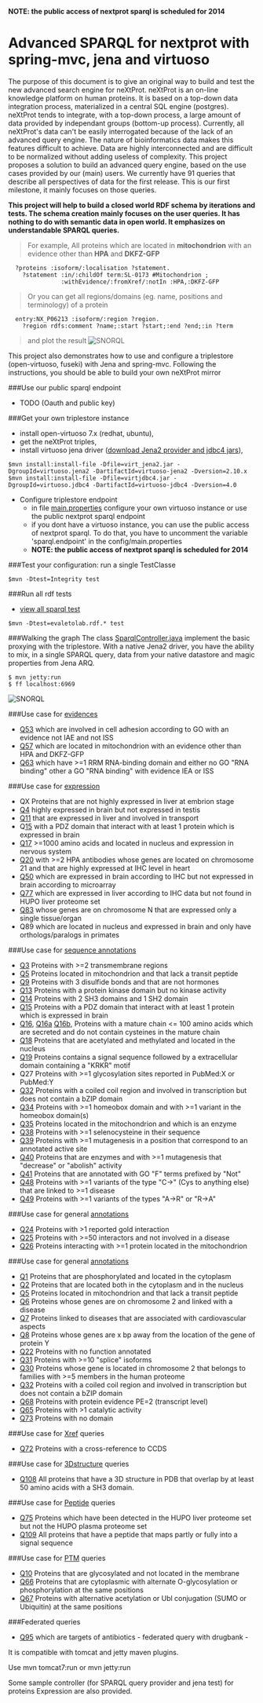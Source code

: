   __NOTE: the public access of nextprot sparql is scheduled for 2014__

Advanced SPARQL for nextprot with spring-mvc, jena and virtuoso 
===============================================================
The purpose of this document is to give an original way to build and test the new advanced search engine for neXtProt. neXtProt is an on-line knowledge platform on human proteins. It is based on a top-down data integration process, materialized in a central SQL engine (postgres). neXtProt tends to integrate, with a top-down process, a large amount of data provided by independant groups (bottom-up process). Currently, all neXtProt's data can't be easily interrogated because of the lack of an advanced query engine. The nature of bioinformatics data makes this features difficult to achieve. Data are highly interconnected and are difficult to be normalized without adding useless of complexity.
This project proposes a solution to build an advanced query engine, based on the use cases provided by our (main) users. We currently have 91 queries that describe all perspectives of data for the first release. This is our first milestone, it mainly focuses on those queries. 

**This project will help to build a closed world RDF schema by iterations and tests. The schema creation mainly focuses on the user queries. It has nothing to do with semantic data in open world. It emphasizes on understandable SPARQL queries.**
> For example, All proteins which are located in **mitochondrion** with an evidence other than **HPA** and **DKFZ-GFP**

```SPARQL
  ?proteins :isoform/:localisation ?statement.
    ?statement :in/:childOf term:SL-0173 #Mitochondrion ; 
               :withEvidence/:fromXref/:notIn :HPA,:DKFZ-GFP
```
> Or you can get all regions/domains (eg. name, positions and terminology) of a protein 

```SPARQL
  entry:NX_P06213 :isoform/:region ?region.
    ?region rdfs:comment ?name;:start ?start;:end ?end;:in ?term
```
> and plot the result
![SNORQL](src/main/webapp/resources/img/regions.png)

This project also demonstrates how to use and configure a triplestore (open-virtuoso, fuseki) with Jena and spring-mvc. Following the instructions, you should be able to build your own neXtProt mirror

###Use our public sparql endpoint
* TODO (Oauth and public key) 

###Get your own triplestore instance 
* install open-virtuoso 7.x (redhat, ubuntu),
* get the neXtProt triples, 
* install virtuoso jena driver ([download Jena2 provider and jdbc4  jars](http://virtuoso.openlinksw.com/dataspace/doc/dav/wiki/Main/VOSDownload#Jena%20Provider)),
```shell
$mvn install:install-file -Dfile=virt_jena2.jar -DgroupId=virtuoso.jena2 -DartifactId=virtuoso-jena2 -Dversion=2.10.x
$mvn install:install-file -Dfile=virtjdbc4.jar -DgroupId=virtuoso.jdbc4 -DartifactId=virtuoso-jdbc4 -Dversion=4.0
```
* Configure triplestore endpoint
  * in file [main.properties](src/main/resources/config/main.properties) configure your own virtuoso instance or use the public nextprot sparql endpoint
  * if you dont have a virtuoso instance, you can use the public access of nextprot sparql. To do that, you have to uncomment the variable 'sparql.endpoint' in the config/main.properties
  * __NOTE: the public access of nextprot sparql is scheduled for 2014__

###Test  your configuration: run a single TestClasse
```shell
$mvn -Dtest=Integrity test
```
###Run all rdf tests
* [view all sparql test](src/main/java/evaletolab/rdf)
```shell
$mvn -Dtest=evaletolab.rdf.* test
```

###Walking the graph
The class [SparqlController.java](src/main/java/evaletolab/controller/SparqlController.java) implement the basic proxying with the triplestore. With a native Jena2 driver, you have the ability to mix, in a single SPARQL query, data from your native datastore and magic properties from Jena ARQ.
```shell
$ mvn jetty:run
$ ff localhost:6969
```

![SNORQL](src/main/webapp/resources/img/snorql.png "snorql frontend")

###Use case for [evidences](src/main/java/evaletolab/rdf/Evidences.java)
* [Q53](src/main/resources/sparql/Q53-1.sparql)	which are involved in cell adhesion according to GO with an evidence not IAE and not ISS
* [Q57](src/main/resources/sparql/Q57-locatedInMitochondrionWithEvidenceOtherThan_HPA_And_DKFZ_GFP.sparql)	which are located in mitochondrion with an evidence other than HPA and DKFZ-GFP
* [Q63](src/main/resources/sparql/Q63-with1RRM_RNAbindingDomainWithEvidenceIEAorISS.sparql)	which have >=1 RRM RNA-binding domain and either no GO "RNA binding" other a GO "RNA binding" with evidence IEA or ISS

###Use case for [expression](src/main/java/evaletolab/rdf/Expression.java)
* QX  Proteins that are not highly expressed in liver at embrion stage
* [Q4](src/main/resources/sparql/Q4.sparql)  highly expressed in brain but not expressed in testis
* [Q11](src/main/resources/sparql/Q11.sparql) that are expressed in liver and involved in transport 
* Q[15](src/main/resources/sparql/Q015.sparql) with a PDZ domain that interact with at least 1 protein which is expressed in brain 
* [Q17](src/main/resources/sparql/Q17.sparql) >=1000 amino acids and located in nucleus and expression in nervous system 
* [Q20](src/main/resources/sparql/Q20.sparql) with >=2 HPA antibodies whose genes are located on chromosome 21 and that are highly expressed at IHC level in heart
* [Q50](src/main/resources/sparql/Q50.sparql) which are expressed in brain according to IHC but not expressed in brain according to microarray
* [Q77](src/main/resources/sparql/Q77.sparql) which are expressed in liver according to IHC data but not found in HUPO liver proteome set
* [Q83](./src/main/resources/sparql/Q83.sparql) whose genes are on chromosome N that are expressed only a single tissue/organ
* Q89 which are located in nucleus and expressed in brain and only have orthologs/paralogs in primates

###Use case for [sequence annotations](src/main/java/evaletolab/rdf/Features.java)
* [Q3](src/main/resources/sparql/Q3.sparql)	Proteins with >=2 transmembrane regions 
* [Q5](src/main/resources/sparql/Q005.sparql)	Proteins located in mitochondrion and that lack a transit peptide
* [Q9](src/main/resources/sparql/Q009.sparql)	Proteins with 3 disulfide bonds and that are not hormones 
* [Q13](src/main/resources/sparql/Q13.sparql) Proteins with a protein kinase domain but no kinase activity 
* [Q14](src/main/resources/sparql/Q14.sparql) Proteins with 2 SH3 domains and 1 SH2 domain 
* [Q15](src/main/resources/sparql/Q15.sparql) Proteins with a PDZ domain that interact with at least 1 protein which is expressed in brain 
* [Q16](src/main/resources/sparql/Q16-1.sparql), [Q16a](src/main/resources/sparql/Q16-2.sparql) [Q16b](src/main/resources/sparql/Q16-3.sparql), Proteins with a mature chain <= 100 amino acids which are secreted and do not contain cysteines in the mature chain 
* [Q18](src/main/resources/sparql/Q18.sparql) Proteins that are acetylated and methylated and located in the nucleus 
* [Q19](src/main/resources/sparql/Q19.sparql) Proteins contains a signal sequence followed by a extracellular domain containing a "KRKR" motif 
* Q27 Proteins with >=1 glycosylation sites reported in PubMed:X or PubMed:Y
* [Q32](src/main/resources/sparql/Q32.sparql) Proteins with a coiled coil region and involved in transcription but does not contain a bZIP domain
* [Q34](src/main/resources/sparql/Q34.sparql) Proteins with >=1 homeobox domain and with >=1 variant in the homeobox domain(s)
* [Q35](src/main/resources/sparql/Q35.sparql) Proteins located in the mitochondrion and which is an enzyme
* [Q38](src/main/resources/sparql/Q38.sparql) Proteins with >=1 selenocysteine in their sequence
* [Q39](src/main/resources/sparql/Q39.sparql) Proteins with >=1 mutagenesis in a position that correspond to an annotated active site
* [Q40](src/main/resources/sparql/Q40.sparql) Proteins that are enzymes and with >=1 mutagenesis that "decrease" or "abolish" activity
* [Q41](src/main/resources/sparql/Q41.sparql) Proteins that are annotated with GO "F" terms prefixed by "Not"
* [Q48](src/main/resources/sparql/Q48.sparql) Proteins with >=1 variants of the type "C->" (Cys to anything else) that are linked to >=1 disease
* [Q49](src/main/resources/sparql/Q49.sparql) Proteins with >=1 variants of the types "A->R" or "R->A"

###Use case for general [annotations](src/main/java/evaletolab/rdf/Interaction.java)
* [Q24](src/main/resources/sparql/Q24.sparql) Proteins with >1 reported gold interaction
* [Q25](src/main/resources/sparql/Q25.sparql) Proteins with >=50 interactors and not involved in a disease
* [Q26](src/main/resources/sparql/Q26.sparql) Proteins interacting with >=1 protein located in the mitochondrion
  
###Use case for general [annotations](src/main/java/evaletolab/rdf/General.java)
* [Q1](src/main/resources/sparql/Q1.sparql) Proteins that are phosphorylated and located in the cytoplasm 
* [Q2](src/main/resources/sparql/Q2.sparql) Proteins that are located both in the cytoplasm and in the nucleus
* [Q5](src/main/resources/sparql/Q5.sparql) Proteins located in mitochondrion and that lack a transit peptide
* [Q6](src/main/resources/sparql/Q6.sparql) Proteins whose genes are on chromosome 2 and linked with a disease
* [Q7](src/main/resources/sparql/Q7.sparql) Proteins linked to diseases that are associated with cardiovascular aspects
* [Q8](src/main/resources/sparql/Q8.sparql) Proteins whose genes are x bp away from the location of the gene of protein Y
* [Q22](src/main/resources/sparql/Q22.sparql) Proteins with no function annotated
* [Q31](src/main/resources/sparql/Q31.sparql) Proteins with >=10 "splice" isoforms
* [Q30](src/main/resources/sparql/Q30.sparql) Proteins whose gene is located in chromosome 2 that belongs to families with >=5 members in the human proteome 
* [Q32](src/main/resources/sparql/Q32.sparql) Proteins with a coiled coil region and involved in transcription but does not contain a bZIP domain
* [Q68](src/main/resources/sparql/Q68.sparql)	Proteins with protein evidence PE=2 (transcript level)
* [Q65](src/main/resources/sparql/Q65.sparql) Proteins with >1 catalytic activity 
* [Q73](src/main/resources/sparql/Q73.sparql) Proteins with no domain 

###Use case for [Xref](src/main/java/evaletolab/rdf/Xref.java) queries  
* [Q72](src/main/resources/sparql/Q72.sparql) Proteins with a cross-reference to CCDS

###Use case for [3Dstructure](src/main/java/evaletolab/rdf/_3Dstructure.java) queries  
* [Q108](src/main/resources/sparql/Q108.sparql)  All proteins that have a 3D structure in PDB that overlap by at least 50 amino acids with a SH3 domain.

###Use case for [Peptide](src/main/java/evaletolab/rdf/Peptide.java) queries  
* [Q75](src/main/resources/sparql/Q75.sparql) Proteins which have been detected in the HUPO liver proteome set but not the HUPO plasma proteome set
* [Q109](src/main/resources/sparql/Q109.sparql) All proteins that have a peptide that maps partly or fully into a signal sequence

###Use case for [PTM](src/main/java/evaletolab/rdf/PTM.java) queries  
* [Q10](src/main/resources/sparql/Q10.sparql) Proteins that are glycosylated and not located in the membrane
* [Q66](src/main/resources/sparql/Q66.sparql) Proteins that are cytoplasmic with alternate O-glycosylation or phosphorylation at the same positions
* [Q67](src/main/resources/sparql/Q67.sparql) Proteins with alternative acetylation or Ubl conjugation (SUMO or Ubiquitin) at the same positions

###Federated queries
* [Q95](src/main/resources/sparql/Q95.sparql) which are targets of antibiotics - federated query with drugbank -


It is compatible with tomcat and jetty maven plugins.

Use
    mvn tomcat7:run
or
    mvn jetty:run

Some sample controller (for SPARQL query provider and jena test) for proteins Expression are also provided.


